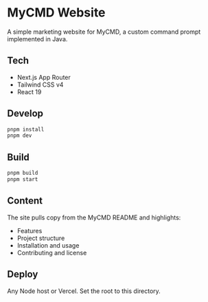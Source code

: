 # MyCMD Website

A simple marketing website for MyCMD, a custom command prompt implemented in Java.

## Tech
- Next.js App Router
- Tailwind CSS v4
- React 19

## Develop

```bash
pnpm install
pnpm dev
```

## Build

```bash
pnpm build
pnpm start
```

## Content
The site pulls copy from the MyCMD README and highlights:
- Features
- Project structure
- Installation and usage
- Contributing and license

## Deploy
Any Node host or Vercel. Set the root to this directory.
